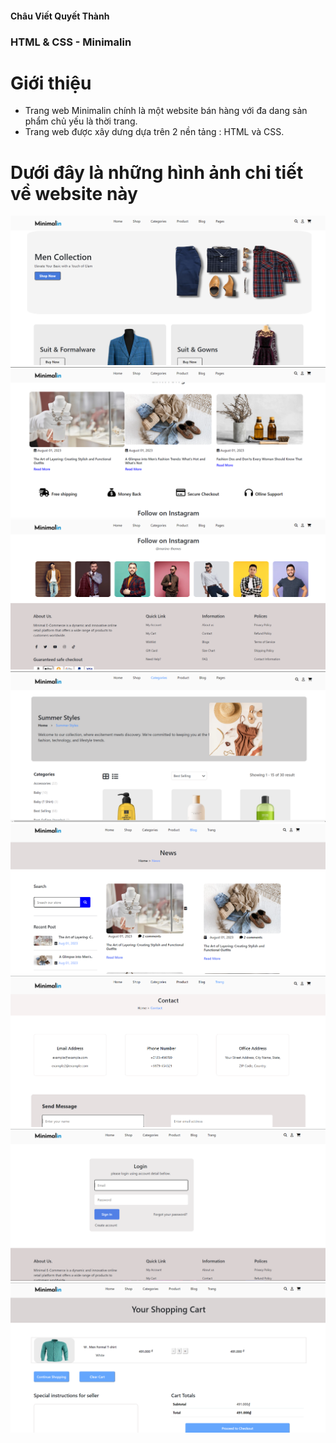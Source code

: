 #### Châu Viết Quyết Thành
 ### HTML & CSS - Minimalin
 # Giới thiệu
 - Trang web Minimalin chính là một website bán hàng với đa dang sản phẩm chủ yếu là thời trang.
 - Trang web được xây dưng dựa trên 2 nền tảng : HTML và CSS.
# Dưới đây là những hình ảnh chi tiết về website này
![example](./images/mini1.png)
![example](./images/mini2.png)
![example](./images/mini3.png)
![example](./images/mini5.png)
![example](./images/mini6.png)
![example](./images/mini7.png)
![example](./images/mini8.png)
![example](./images/mini10.png)